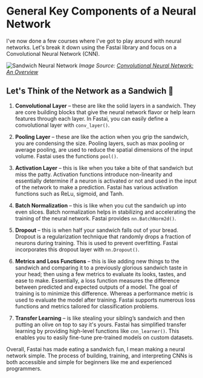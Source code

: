 # General Key Components of a Neural Network

I've now done a few courses where I've got to play around with neural networks. Let's break it down using the Fastai library and focus on a Convolutional Neural Network (CNN).

![Sandwich Neural Network](https://editor.analyticsvidhya.com/uploads/59954intro%20to%20CNN.JPG)
*Image Source: [Convolutional Neural Network: An Overview](https://editor.analyticsvidhya.com/uploads/59954intro%20to%20CNN.JPG)*

## Let's Think of the Network as a Sandwich 🥪

1. **Convolutional Layer** – these are like the solid layers in a sandwich. They are core building blocks that give the neural network flavor or help learn features through each layer. In Fastai, you can easily define a convolutional layer with `conv_layer()`.

2. **Pooling Layer** – these are like the action when you grip the sandwich, you are condensing the size. Pooling layers, such as max pooling or average pooling, are used to reduce the spatial dimensions of the input volume. Fastai uses the functions `pool()`.

3. **Activation Layer** – this is like when you take a bite of that sandwich but miss the patty. Activation functions introduce non-linearity and essentially determine if a neuron is activated or not and used in the input of the network to make a prediction. Fastai has various activation functions such as ReLu, sigmoid, and Tanh.

4. **Batch Normalization** – this is like when you cut the sandwich up into even slices. Batch normalization helps in stabilizing and accelerating the training of the neural network. Fastai provides `nn.BatchNorm2d()`.

5. **Dropout** – this is when half your sandwich falls out of your bread. Dropout is a regularization technique that randomly drops a fraction of neurons during training. This is used to prevent overfitting. Fastai incorporates this dropout layer with `nn.Dropout()`.

6. **Metrics and Loss Functions** – this is like adding new things to the sandwich and comparing it to a previously glorious sandwich taste in your head; then using a few metrics to evaluate its looks, tastes, and ease to make. Essentially, a loss function measures the difference between predicted and expected outputs of a model. The goal of training is to minimize this difference. Whereas a performance metric is used to evaluate the model after training. Fastai supports numerous loss functions and metrics tailored for classification problems.

7. **Transfer Learning** – is like stealing your sibling’s sandwich and then putting an olive on top to say it's yours. Fastai has simplified transfer learning by providing high-level functions like `cnn_learner()`. This enables you to easily fine-tune pre-trained models on custom datasets.

Overall, Fastai has made eating a sandwich fun, I mean making a neural network simple. The process of building, training, and interpreting CNNs is both accessible and simple for beginners like me and experienced programmers.
